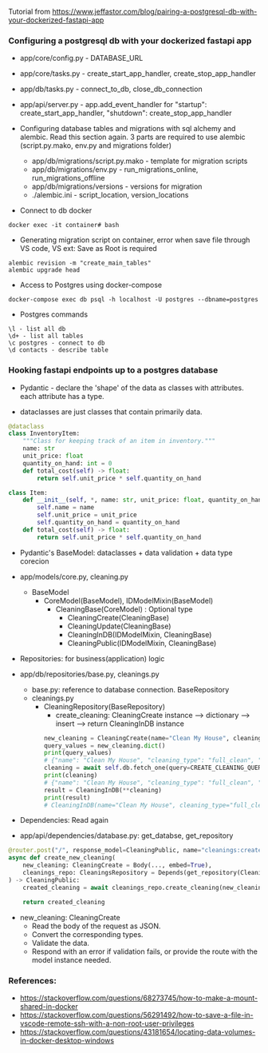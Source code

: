 Tutorial from 
https://www.jeffastor.com/blog/pairing-a-postgresql-db-with-your-dockerized-fastapi-app

### Configuring a postgresql db with your dockerized fastapi app
- app/core/config.py - DATABASE_URL
- app/core/tasks.py - create_start_app_handler, create_stop_app_handler
- app/db/tasks.py -  connect_to_db, close_db_connection
- app/api/server.py - app.add_event_handler for "startup": create_start_app_handler, "shutdown": create_stop_app_handler

- Configuring database tables and migrations with sql alchemy and alembic. Read this section again. 3 parts are required to use alembic (script.py.mako, env.py and migrations folder)
    - app/db/migrations/script.py.mako - template for migration scripts
    - app/db/migrations/env.py - run_migrations_online, run_migrations_offline
    - app/db/migrations/versions - versions for migration
    - ./alembic.ini - script_location, version_locations


- Connect to db docker
```
docker exec -it container# bash
```

- Generating migration script on container, error when save file through VS code, VS ext: Save as Root is required
```
alembic revision -m "create_main_tables" 
alembic upgrade head
```

- Access to Postgres using docker-compose
```
docker-compose exec db psql -h localhost -U postgres --dbname=postgres
```
- Postgres commands
```
\l - list all db
\d+ - list all tables
\c postgres - connect to db
\d contacts - describe table
```
### Hooking fastapi endpoints up to a postgres database
- Pydantic - declare the 'shape' of the data as classes with attributes. each attribute has a type.

- dataclasses are just classes that contain primarily data.
```python
@dataclass
class InventoryItem:
    """Class for keeping track of an item in inventory."""
    name: str
    unit_price: float
    quantity_on_hand: int = 0
    def total_cost(self) -> float:
        return self.unit_price * self.quantity_on_hand

class Item:
    def __init__(self, *, name: str, unit_price: float, quantity_on_hand: int = 0) -> None: // *: kwargs
        self.name = name
        self.unit_price = unit_price
        self.quantity_on_hand = quantity_on_hand
    def total_cost(self) -> float:
        return self.unit_price * self.quantity_on_hand

```
- Pydantic's BaseModel: dataclasses + data validation + data type corecion
- app/models/core.py, cleaning.py
    - BaseModel 
        - CoreModel(BaseModel), IDModelMixin(BaseModel)
            - CleaningBase(CoreModel) : Optional type
                - CleaningCreate(CleaningBase)
                - CleaningUpdate(CleaningBase)
                - CleaningInDB(IDModelMixin, CleaningBase)
                - CleaningPublic(IDModelMixin, CleaningBase)

- Repositories: for business(application) logic
- app/db/repositories/base.py, cleanings.py
    - base.py: reference to database connection. BaseRepository 
    - cleanings.py
        - CleaningRepository(BaseRepository)
            - create_cleaning: CleaningCreate instance --> dictionary --> insert --> return CleaningInDB instance
            ```python
            new_cleaning = CleaningCreate(name="Clean My House", cleaning_type="full_clean", price="29.99")
            query_values = new_cleaning.dict()
            print(query_values)
            # {"name": "Clean My House", "cleaning_type": "full_clean", "price": 29.99, "description": None}
            cleaning = await self.db.fetch_one(query=CREATE_CLEANING_QUERY, values=query_values)
            print(cleaning)
            # {"name": "Clean My House", "cleaning_type": "full_clean", "price": 29.99, "description": None}
            result = CleaningInDB(**cleaning)
            print(result)
            # CleaningInDB(name="Clean My House", cleaning_type="full_clean", price="29.99")
            ```
- Dependencies: Read again
- app/api/dependencies/database.py: get_databse, get_repository
```python
@router.post("/", response_model=CleaningPublic, name="cleanings:create-cleaning", status_code=HTTP_201_CREATED)  
async def create_new_cleaning(
    new_cleaning: CleaningCreate = Body(..., embed=True),
    cleanings_repo: CleaningsRepository = Depends(get_repository(CleaningsRepository)),
) -> CleaningPublic:
    created_cleaning = await cleanings_repo.create_cleaning(new_cleaning=new_cleaning)

    return created_cleaning
```

- new_cleaning: CleaningCreate
    - Read the body of the request as JSON.
    - Convert the corresponding types.
    - Validate the data.
    - Respond with an error if validation fails, or provide the route with the model instance needed.


### References:
- https://stackoverflow.com/questions/68273745/how-to-make-a-mount-shared-in-docker
- https://stackoverflow.com/questions/56291492/how-to-save-a-file-in-vscode-remote-ssh-with-a-non-root-user-privileges
- https://stackoverflow.com/questions/43181654/locating-data-volumes-in-docker-desktop-windows